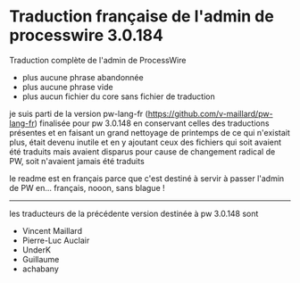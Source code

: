 # Traduction française de l'admin de processwire 3.0.184

Traduction complète de l'admin de ProcessWire
* plus aucune phrase abandonnée
* plus aucune phrase vide
* plus aucun fichier du core sans fichier de traduction

je suis parti de la version pw-lang-fr (https://github.com/v-maillard/pw-lang-fr) finalisée pour pw 3.0.148 en conservant celles des traductions présentes et en faisant un grand nettoyage de printemps de ce qui n'existait plus, était devenu inutile et en y ajoutant ceux des fichiers qui soit avaient été traduits mais avaient disparus pour cause de changement radical de PW, soit n'avaient jamais été traduits

le readme est en français parce que c'est destiné à servir à passer l'admin de PW en... français, nooon, sans blague !

---
les traducteurs de la précédente version destinée à pw 3.0.148 sont

* Vincent Maillard
* Pierre-Luc Auclair
* UnderK
* Guillaume
* achabany

